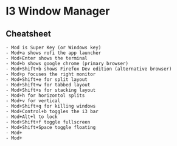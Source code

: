 # I3 Window Manager


## Cheatsheet
    - Mod is Super Key (or Windows key)
    - Mod+a shows rofi the app launcher
    - Mod+Enter shows the terminal
    - Mod+b shows google chrome (primary browser)
    - Mod+Shift+b shows Firefox Dev edition (alternative browser)
    - Mod+p focuses the right monitor
    - Mod+Shift+e for split layout
    - Mod+Shift+w for tabbed layout
    - Mod+Shift+s for stacking layout
    - Mod+h for horizontol splits
    - Mod+v for vertical
    - Mod+Shift+q for killing windows
    - Mod+Control+b toggles the i3 bar
    - Mod+Alt+l to lock
    - Mod+Shift+f toggle fullscreen
    - Mod+Shift+Space toggle floating
    - Mod+
    - Mod+

